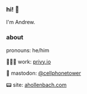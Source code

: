 ### hi! 🌺
I'm Andrew.

### about

pronouns: he/him

👨🏻‍💻 work: [privy.io](https://www.privy.io)

🐘 mastodon: [@cellphonetower](https://hachyderm.io/@cellphonetower)

📟 site: [ahollenbach.com](https://ahollenbach.com/)
